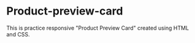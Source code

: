# Product-preview-card
This is practice responsive "Product Preview Card" created using HTML and CSS.

